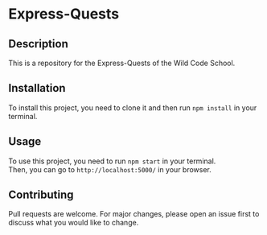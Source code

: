 # Express-Quests
## Description
This is a repository for the Express-Quests of the Wild Code School.
    
## Installation
To install this project, you need to clone it and then run `npm install` in your terminal.

## Usage
To use this project, you need to run `npm start` in your terminal.  
Then, you can go to `http://localhost:5000/` in your browser.

## Contributing
Pull requests are welcome. For major changes, please open an issue first to discuss what you would like to change.
